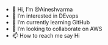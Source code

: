 - 👋 Hi, I’m @Aineshvarma
- 👀 I’m interested in DEvops
- 🌱 I’m currently learning GitHub
- 💞️ I’m looking to collaborate on AWS
- 📫 How to reach me say Hi 

<!---
Aineshvarma/Aineshvarma is a ✨ special ✨ repository because its `README.md` (this file) appears on your GitHub profile.
You can click the Preview link to take a look at your changes.
--->
